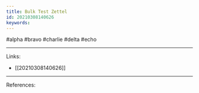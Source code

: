 ```yaml
---
title: Bulk Test Zettel
id: 20210308140626
keywords:
---
```

#alpha #bravo #charlie #delta #echo

---
Links:

- [[20210308140626]]

---
References:
